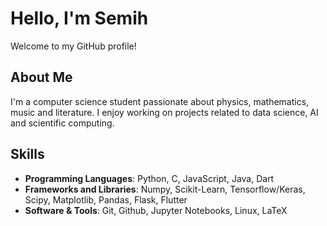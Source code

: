 # Hello, I'm Semih
Welcome to my GitHub profile!

## About Me
I'm a computer science student passionate about physics, mathematics, music and literature. I enjoy working on projects related to data science, AI and scientific computing.

## Skills
- **Programming Languages**: Python, C, JavaScript, Java, Dart
- **Frameworks and Libraries**: Numpy, Scikit-Learn, Tensorflow/Keras, Scipy, Matplotlib, Pandas, Flask, Flutter
- **Software & Tools**: Git, Github, Jupyter Notebooks, Linux, LaTeX
